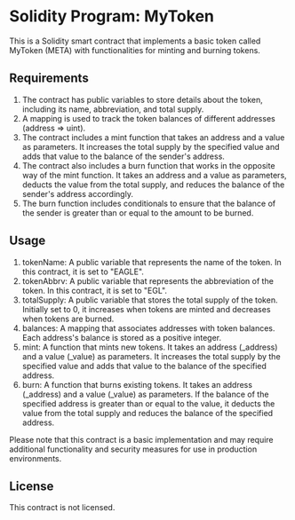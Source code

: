 # Solidity Program: MyToken

This is a Solidity smart contract that implements a basic token called MyToken (META) with functionalities for minting and burning tokens.

## Requirements

1. The contract has public variables to store details about the token, including its name, abbreviation, and total supply.
2. A mapping is used to track the token balances of different addresses (address => uint).
3. The contract includes a mint function that takes an address and a value as parameters. It increases the total supply by the specified value and adds that value to the balance of the sender's address.
4. The contract also includes a burn function that works in the opposite way of the mint function. It takes an address and a value as parameters, deducts the value from the total supply, and reduces the balance of the sender's address accordingly.
5. The burn function includes conditionals to ensure that the balance of the sender is greater than or equal to the amount to be burned.

## Usage

1. tokenName: A public variable that represents the name of the token. In this contract, it is set to "EAGLE".
2. tokenAbbrv: A public variable that represents the abbreviation of the token. In this contract, it is set to "EGL".
3. totalSupply: A public variable that stores the total supply of the token. Initially set to 0, it increases when tokens are minted and decreases when tokens are burned.
4. balances: A mapping that associates addresses with token balances. Each address's balance is stored as a positive integer.
5. mint: A function that mints new tokens. It takes an address (_address) and a value (_value) as parameters. It increases the total supply by the specified value and adds that value to the balance of the specified address.
6. burn: A function that burns existing tokens. It takes an address (_address) and a value (_value) as parameters. If the balance of the specified address is greater than or equal to the value, it deducts the value from the total supply and reduces the balance of the specified address.

Please note that this contract is a basic implementation and may require additional functionality and security measures for use in production environments.

## License

This contract is not licensed.
